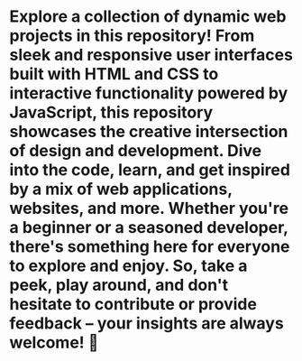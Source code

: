 # Explore a collection of dynamic web projects in this repository! From sleek and responsive user interfaces built with HTML and CSS to interactive functionality powered by JavaScript, this repository showcases the creative intersection of design and development. Dive into the code, learn, and get inspired by a mix of web applications, websites, and more. Whether you're a beginner or a seasoned developer, there's something here for everyone to explore and enjoy. So, take a peek, play around, and don't hesitate to contribute or provide feedback – your insights are always welcome! 🚀

